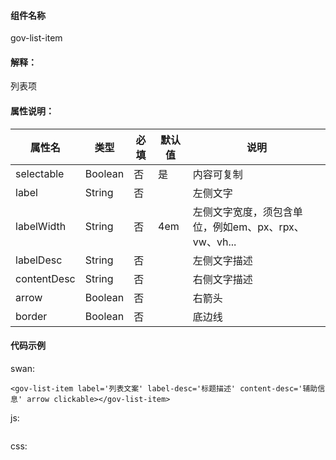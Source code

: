 #### 组件名称
gov-list-item

#### 解释：
列表项

#### 属性说明：
|属性名 | 类型 | 必填 | 默认值 |说明 |
|---|---|---|---|---|
|selectable |Boolean |否|是|内容可复制|
|label |String |否||左侧文字|
|labelWidth |String |否|4em|左侧文字宽度，须包含单位，例如em、px、rpx、vw、vh...|
|labelDesc |String |否||左侧文字描述|
|contentDesc |String |否||右侧文字描述|
|arrow |Boolean |否||右箭头|
|border |Boolean |否||底边线|

#### 代码示例
swan:
```
<gov-list-item label='列表文案' label-desc='标题描述' content-desc='辅助信息' arrow clickable></gov-list-item>
```
js:
```

```
css:
```

```